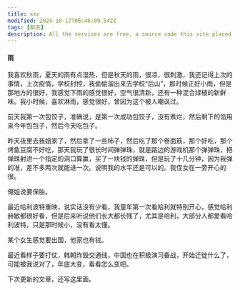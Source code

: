 ```yaml
---
title: xxx
modified: 2024-10-17T06:46:09.542Z
tags: [聊天]
description: All the services are free, a source code this site placed on github repository and intergration with netlify service, another service that you can use is github page for hosting your own static site.
---
```


####  雨

我喜欢秋雨，夏天的雨有点湿热，但是秋天的雨，很凉，很刺激，我还记得上次的事情，上次疫情，学校封控，我偷偷溜出来去学校“后山”，那时候正好小雨，但是那地方的很好，我感觉下雨的感觉很好，空气很清新，还有一种混合绿植的新鲜味。我小时候，喜欢淋雨，感觉很好，曾因为这个被人嘲讽过。

前天我第一次包饺子，准确说，是第一次成功包饺子，没有煮烂，然后剩下的馅用来今年包包子，然后今天吃包子。

昨天夜里去我姐家了，然后拿了一些柿子，然后吃了那个卷面筋，那个好吃，那个烤鱼豆腐不好吃，那天我玩了很长时间弹弹珠，就是路边的游戏机那个弹弹珠，把弹珠射进一个指定的洞口算赢，买了一块钱的弹珠，但是玩了十几分钟，因为我弹的准，差不多两次就能进一次。说明我的水平还是可以的。我侄女在一旁开心的很。

俺姐说要保胎。

最近哈利波特重映，说实话没有少看，我童年第一次看哈利就特别开心，感觉哈利赫敏都很好看，但是后来听说他们长大都长残了，尤其是哈利，大部分人都爱看哈利波特，只是那时候小，没有看太懂。

某个女生感觉要出国，他家也有钱。

最近看样子要打仗，韩朝炸毁交通线，中国也在积极演习备战，开始迁徙什么了，可能被我说对了，年底大变，看看怎么变吧。

下次更新的文章，还写这里面。









